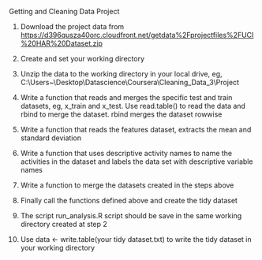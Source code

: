 Getting and Cleaning Data Project

1. Download the project data from https://d396qusza40orc.cloudfront.net/getdata%2Fprojectfiles%2FUCI%20HAR%20Dataset.zip

2. Create and set your working directory

3. Unzip the data to the working directory in your local drive, eg, C:\Users\~\Desktop\Datascience\Coursera\Cleaning_Data_3\Project

4. Write a function that reads and merges the specific test and train datasets, eg, x_train and x_test. Use read.table() to read the data and rbind to merge the dataset.
   rbind merges the dataset rowwise

5. Write a function that reads the features dataset, extracts the mean and standard deviation 

6. Write a function that uses descriptive activity names to name the activities in the dataset and labels the data set with descriptive variable names

7. Write a function to merge the datasets created in the steps above

8. Finally call the functions defined above and create the tidy dataset

9. The script run_analysis.R script should be save in the same working directory created at step 2

10. Use data <- write.table(your tidy dataset.txt) to write the tidy dataset in your working directory